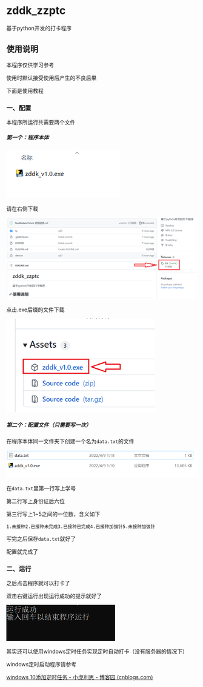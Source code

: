 # zddk_zzptc
基于python开发的打卡程序

## 使用说明

本程序仅供学习参考

使用时默认接受使用后产生的不良后果

下面是使用教程

### 一、配置

本程序所运行共需要两个文件

##### 第一个：程序本体

![image-20220409011318571](https://github.com/forsthetwo/zddk_zzptc/raw/main/picture/image-20220409011318571.png)



请在右侧下载

![image-20220409090924347](https://github.com/forsthetwo/zddk_zzptc/raw/main/picture/image-20220409090924347.png)

点击.exe后缀的文件下载

![image-20220409091514038](https://github.com/forsthetwo/zddk_zzptc/raw/main/picture/image-20220409091514038.png)

##### 第二个：配置文件（只需要写一次）

在程序本体同一文件夹下创建一个名为`data.txt`的文件

![image-20220409011901316](https://github.com/forsthetwo/zddk_zzptc/raw/main/picture/image-20220409011901316.png)

在`data.txt`里第一行写上学号

第二行写上身份证后六位

第三行写上1~5之间的一位数，含义如下

```
1.未接种2.已接种未完成3.已接种已完成4.已接种加强针5.未接种加强针
```

写完之后保存`data.txt`就好了

配置就完成了



### 二、运行



之后点击程序就可以打卡了

 双击右键运行出现运行成功的提示就好了

![image-20220409013019251](https://github.com/forsthetwo/zddk_zzptc/raw/main/picture/image-20220409013019251.png)





其实还可以使用windows定时任务实现定时自动打卡（没有服务器的情况下）

 windows定时启动程序请参考

[windows 10添加定时任务 - 小虎利思 - 博客园 (cnblogs.com)](https://www.cnblogs.com/wensiyang0916/p/5773828.html)

